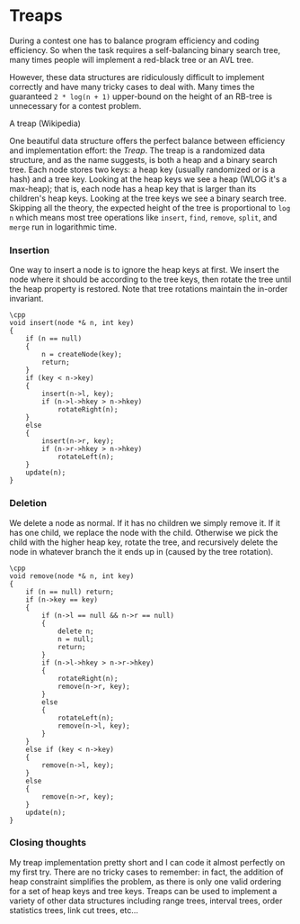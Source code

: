 # Treaps

During a contest one has to balance program efficiency and coding efficiency. So when the task requires a self-balancing binary search tree, many times people will implement a red-black tree or an AVL tree.

However, these data structures are ridiculously difficult to implement correctly and have many tricky cases to deal with. Many times the guaranteed `2 * log(n + 1)` upper-bound on the height of an RB-tree is unnecessary for a contest problem.

<photo cloudinary noresize src="treap.png">A treap (Wikipedia)</photo>

One beautiful data structure offers the perfect balance between efficiency and implementation effort: the *Treap*. The treap is a randomized data structure, and as the name suggests, is both a heap and a binary search tree. Each node stores two keys: a heap key (usually randomized or is a hash) and a tree key. Looking at the heap keys we see a heap (WLOG it's a max-heap); that is, each node has a heap key that is larger than its children's heap keys. Looking at the tree keys we see a binary search tree. Skipping all the theory, the expected height of the tree is proportional to `log n` which means most tree operations like `insert`, `find`, `remove`, `split`, and `merge` run in logarithmic time.

### Insertion

One way to insert a node is to ignore the heap keys at first. We insert the node where it should be according to the tree keys, then rotate the tree until the heap property is restored. Note that tree rotations maintain the in-order invariant.


    \cpp
    void insert(node *& n, int key)
    {
    	if (n == null)
    	{
    		n = createNode(key);
    		return;
    	}
    	if (key < n->key)
    	{
    		insert(n->l, key);
    		if (n->l->hkey > n->hkey)
    			rotateRight(n);
    	}
    	else
    	{
    		insert(n->r, key);
    		if (n->r->hkey > n->hkey)
    			rotateLeft(n);
    	}
    	update(n);
    }


### Deletion

We delete a node as normal. If it has no children we simply remove it. If it has one child, we replace the node with the child. Otherwise we pick the child with the higher heap key, rotate the tree, and recursively delete the node in whatever branch the it ends up in (caused by the tree rotation).


    \cpp
    void remove(node *& n, int key)
    {
    	if (n == null) return;
    	if (n->key == key)
    	{
    		if (n->l == null && n->r == null)
    		{
    			delete n;
    			n = null;
    			return;
    		}
    		if (n->l->hkey > n->r->hkey)
    		{
    			rotateRight(n);
    			remove(n->r, key);
    		}
    		else
    		{
    			rotateLeft(n);
    			remove(n->l, key);
    		}
    	}
    	else if (key < n->key)
    	{
    		remove(n->l, key);
    	}
    	else
    	{
    		remove(n->r, key);
    	}
    	update(n);
    }


### Closing thoughts

My treap implementation pretty short and I can code it almost perfectly on my first try. There are no tricky cases to remember: in fact, the addition of heap constraint simplifies the problem, as there is only one valid ordering for a set of heap keys and tree keys. Treaps can be used to implement a variety of other data structures including range trees, interval trees, order statistics trees, link cut trees, etc...